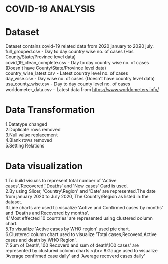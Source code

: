 # COVID-19 ANALYSIS
# Dataset
Dataset contains covid-19 related data from 2020 january to 2020 july. 
full_grouped.csv - Day to day country wise no. of cases (Has County/State/Province level data)</br>
covid_19_clean_complete.csv - Day to day country wise no. of cases (Doesn't have County/State/Province level data)</br>
country_wise_latest.csv - Latest country level no. of cases</br>
day_wise.csv - Day wise no. of cases (Doesn't have country level data)</br>
usa_county_wise.csv - Day to day county level no. of cases</br>
worldometer_data.csv - Latest data from https://www.worldometers.info/</br>

# Data Transformation
1.Datatype changed</br>
2.Duplicate rows removed </br>
3.Null value replacement </br>
4.Blank rows removed </br>
5.Setting Relations </br>

# Data visualization

 1.To build visuals to represent total number of 'Active cases','Recovered','Deaths' and 'New cases' Card is used. </br>
 2.By using Slicer, 'Country\Region' and 'Date' are represented.The date from january 2020 to July 2020, The Country\Region as listed in the dataset.</br>
 3.Line charts are used to visualize 'Active and Confirmed cases by months' and 'Deaths and Recovered by months'.</br>
 4.'Most effected 10 countries' are represented using clustered column chart.</br>
 5.To visualize 'Active cases by WHO region' used pie chart. </br>
 6.Clustered column chart  used to visualize 'Total cases,Recoverd,Active cases and death by WHO Region'.</br>
 7.'Sum of Death\ 100 Recoverd and sum of death\100 cases' are represented by clustured colomn charts.<\br>
 8.Gauge used to visualize 'Average confirmed case daily' and 'Average recoverd cases daily' </br>
 
